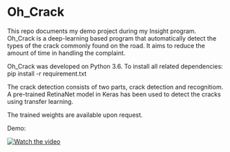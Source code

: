 # Oh_Crack
This repo documents my demo project during my Insight program. 
Oh_Crack is a deep-learning based program that automatically detect the types of the crack commonly found on the road. It aims to reduce the amount of time in handling the complaint. 

Oh_Crack was developed on Python 3.6.
To install all related dependencies:
pip install -r requirement.txt

The crack detection consists of two parts, crack detection and recognitiom. A pre-trained RetinaNet model in Keras has been used to detect the cracks using transfer learning. 

The trained weights are available upon request. 

Demo:

[![Watch the video](https://drive.google.com/open?id=1PxGHir_qSUjQSJARozNPrqRJZR63ovDK)](https://drive.google.com/open?id=1d7roJp6-EWpKm5a9V0aSc4qdIsYRuU1s)
